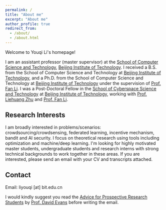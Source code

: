 ```yaml
---
permalink: /
title: "About me"
excerpt: "About me"
author_profile: true
redirect_from: 
  - /about/
  - /about.html
---
```

Welcome to Youqi Li's homepage!

I am an assistant professor (master supervisor) at the [School of Computer Science and Technology](https://cs.bit.edu.cn/), [Beijing Institute of Technology](http://www.bit.edu.cn/). I received a B.S. from the School of Computer Science and Technology at [Beijing Institute of Technology](http://www.bit.edu.cn/), and a Ph.D. from the School of Computer Science and Technology at [Beijing Institute of Technology](http://www.bit.edu.cn/) under the supervision of [Prof. Fan Li](https://cs.bit.edu.cn/szdw/jsml/js/lf/index.htm). I was a Post-Doctoral Fellow in the [School of Cyberspace Science and Technology](https://cst.bit.edu.cn/) at [Beijing Institute of Technology](http://www.bit.edu.cn/), working with [Prof. Liehuang Zhu](https://cst.bit.edu.cn/szdw/jsml/bssds/2515180f56bf4a30b0bb672dfab8391d.htm) and [Prof. Fan Li](https://cs.bit.edu.cn/szdw/jsml/js/lf/index.htm).

Research Interests
------
I am broadly interested in problems/scenarios: crowdsourcing/crowdsensing, federated learning, incentive mechanism, bandit and AI security. I focus on theoretical research using tools including optimization and machine/deep learning. I'm looking for highly motivated master students, undergraduate students and research interns with strong technical backgrounds to work together in these areas. If you are interested, please send an email with your CV and transcripts attached.

Contact
------
Email: liyouqi [at] bit.edu.cn

I would kindly suggest you read the [Advice for Prospective Research Students](https://uvasrg.github.io/prospective/) by [Prof. David Evans](https://www.cs.virginia.edu/~evans/) before writing the email.
